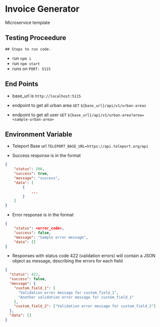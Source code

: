 # Invoice Generator

Microservice template

## Testing Proceedure

```
## Steps to run code.
```

- run `npm i`
- run `npm start`
- runs on `PORT: 5115`

## End Points
- base_url is `http://localhost:5115`

- endpoint to get all urban area `GET` `${base_url}/api/v1/urban-areas`

- endpoint to get all user `GET` `${base_url}/api/v1/urban-area?area=<sample-urban-area>`

## Environment Variable

- Teleport Base url `TELEPORT_BASE_URL=https://api.teleport.org/api`

- Success response is in the format

```json
{
    "status": 200,
    "success": true,
    "message": "success",
    "data": [
        {
            ...
        }
    ]
}
```

- Error response is in the format

```json
{
    "status": <error_code>,
    "success": false,
    "message": "Sample error message",
    "data": []
}
```

- Responses with status code 422 (validation errors) will contain a JSON object as message, describing the errors for each field

```json
{
  "status": 422,
  "success": false,
  "message": {
    "custom_field_1": [
      "Validation error message for custom_field_1",
      "Another validation error message for custom_field_1"
    ],
    "custom_field_2": ["Validation error message for custom_field_2"]
  },
  "data": []
}
```
